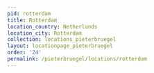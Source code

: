 ```yaml
---
pid: rotterdam
title: Rotterdam
location_country: Netherlands
location_city: Rotterdam
collection: locations_pieterbruegel
layout: locationpage_pieterbruegel
order: '24'
permalink: /pieterbruegel/locations/rotterdam
---
```

